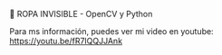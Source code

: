 👚 ROPA INVISIBLE - OpenCV y Python

Para ms información, puedes ver mi video en youtube: https://youtu.be/fR7IQQJJAnk
